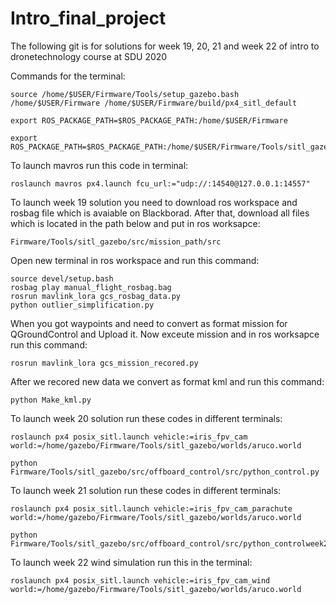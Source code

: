 # Intro_final_project
The following git is for solutions for week 19, 20, 21 and week 22 of intro to dronetechnology course at SDU 2020

Commands for the terminal:
```shell
source /home/$USER/Firmware/Tools/setup_gazebo.bash /home/$USER/Firmware /home/$USER/Firmware/build/px4_sitl_default

export ROS_PACKAGE_PATH=$ROS_PACKAGE_PATH:/home/$USER/Firmware

export ROS_PACKAGE_PATH=$ROS_PACKAGE_PATH:/home/$USER/Firmware/Tools/sitl_gazebo
```

To launch mavros run this code in terminal:
```shell
roslaunch mavros px4.launch fcu_url:="udp://:14540@127.0.0.1:14557"
```
To launch week 19 solution you need to download ros workspace and rosbag file which is avaiable on Blackborad. After that, download all files which is located in the path below and put in ros worksapce:
```shell
Firmware/Tools/sitl_gazebo/src/mission_path/src
```
Open new terminal in ros workspace and run this command:
```shell
source devel/setup.bash
rosbag play manual_flight_rosbag.bag
rosrun mavlink_lora gcs_rosbag_data.py
python outlier_simplification.py
```
When you got waypoints and need to convert as format mission for QGroundControl and Upload it. Now exceute mission and in ros worksapce run this command:

```shell
rosrun mavlink_lora gcs_mission_recored.py
```
After we recored new data we convert as format kml and run this command:
```shell
python Make_kml.py
```


To launch week 20 solution run these codes in different terminals:
```shell
roslaunch px4 posix_sitl.launch vehicle:=iris_fpv_cam world:=/home/gazebo/Firmware/Tools/sitl_gazebo/worlds/aruco.world

python Firmware/Tools/sitl_gazebo/src/offboard_control/src/python_control.py
```


To launch week 21 solution run these codes in different terminals:
```shell
roslaunch px4 posix_sitl.launch vehicle:=iris_fpv_cam_parachute world:=/home/gazebo/Firmware/Tools/sitl_gazebo/worlds/aruco.world

python Firmware/Tools/sitl_gazebo/src/offboard_control/src/python_controlweek21.py
```

To launch week 22 wind simulation run this in the terminal:
```shell
roslaunch px4 posix_sitl.launch vehicle:=iris_fpv_cam_wind world:=/home/gazebo/Firmware/Tools/sitl_gazebo/worlds/aruco.world
```



